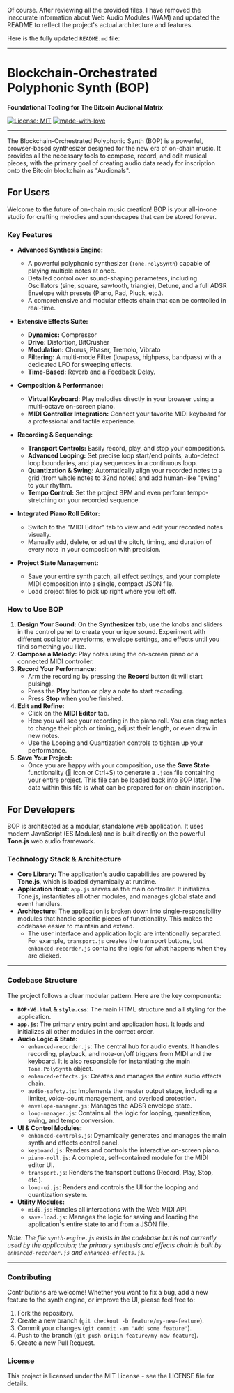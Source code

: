 Of course. After reviewing all the provided files, I have removed the inaccurate information about Web Audio Modules (WAM) and updated the README to reflect the project's actual architecture and features.

Here is the fully updated `README.md` file:

---

# Blockchain-Orchestrated Polyphonic Synth (BOP)

**Foundational Tooling for The Bitcoin Audional Matrix**

[![License: MIT](https://img.shields.io/badge/License-MIT-yellow.svg)](https://opensource.org/licenses/MIT)
[![made-with-love](https://img.shields.io/badge/Made%20with-❤️-ff69b4.svg)](https://github.com/your-username/BOP-SYNTH-V6)

---

The Blockchain-Orchestrated Polyphonic Synth (BOP) is a powerful, browser-based synthesizer designed for the new era of on-chain music. It provides all the necessary tools to compose, record, and edit musical pieces, with the primary goal of creating audio data ready for inscription onto the Bitcoin blockchain as "Audionals".

## For Users

Welcome to the future of on-chain music creation! BOP is your all-in-one studio for crafting melodies and soundscapes that can be stored forever.

### Key Features

*   **Advanced Synthesis Engine:**
    *   A powerful polyphonic synthesizer (`Tone.PolySynth`) capable of playing multiple notes at once.
    *   Detailed control over sound-shaping parameters, including Oscillators (sine, square, sawtooth, triangle), Detune, and a full ADSR Envelope with presets (Piano, Pad, Pluck, etc.).
    *   A comprehensive and modular effects chain that can be controlled in real-time.

*   **Extensive Effects Suite:**
    *   **Dynamics:** Compressor
    *   **Drive:** Distortion, BitCrusher
    *   **Modulation:** Chorus, Phaser, Tremolo, Vibrato
    *   **Filtering:** A multi-mode Filter (lowpass, highpass, bandpass) with a dedicated LFO for sweeping effects.
    *   **Time-Based:** Reverb and a Feedback Delay.

*   **Composition & Performance:**
    *   **Virtual Keyboard:** Play melodies directly in your browser using a multi-octave on-screen piano.
    *   **MIDI Controller Integration:** Connect your favorite MIDI keyboard for a professional and tactile experience.

*   **Recording & Sequencing:**
    *   **Transport Controls:** Easily record, play, and stop your compositions.
    *   **Advanced Looping:** Set precise loop start/end points, auto-detect loop boundaries, and play sequences in a continuous loop.
    *   **Quantization & Swing:** Automatically align your recorded notes to a grid (from whole notes to 32nd notes) and add human-like "swing" to your rhythm.
    *   **Tempo Control:** Set the project BPM and even perform tempo-stretching on your recorded sequence.

*   **Integrated Piano Roll Editor:**
    *   Switch to the "MIDI Editor" tab to view and edit your recorded notes visually.
    *   Manually add, delete, or adjust the pitch, timing, and duration of every note in your composition with precision.

*   **Project State Management:**
    *   Save your entire synth patch, all effect settings, and your complete MIDI composition into a single, compact JSON file.
    *   Load project files to pick up right where you left off.

### How to Use BOP

1.  **Design Your Sound:** On the **Synthesizer** tab, use the knobs and sliders in the control panel to create your unique sound. Experiment with different oscillator waveforms, envelope settings, and effects until you find something you like.
2.  **Compose a Melody:** Play notes using the on-screen piano or a connected MIDI controller.
3.  **Record Your Performance:**
    *   Arm the recording by pressing the **Record** button (it will start pulsing).
    *   Press the **Play** button or play a note to start recording.
    *   Press **Stop** when you're finished.
4.  **Edit and Refine:**
    *   Click on the **MIDI Editor** tab.
    *   Here you will see your recording in the piano roll. You can drag notes to change their pitch or timing, adjust their length, or even draw in new notes.
    *   Use the Looping and Quantization controls to tighten up your performance.
5.  **Save Your Project:**
    *   Once you are happy with your composition, use the **Save State** functionality (💾 icon or Ctrl+S) to generate a `.json` file containing your entire project. This file can be loaded back into BOP later. The data within this file is what can be prepared for on-chain inscription.

## For Developers

BOP is architected as a modular, standalone web application. It uses modern JavaScript (ES Modules) and is built directly on the powerful **Tone.js** web audio framework.

### Technology Stack & Architecture

*   **Core Library:** The application's audio capabilities are powered by **Tone.js**, which is loaded dynamically at runtime.
*   **Application Host:** `app.js` serves as the main controller. It initializes Tone.js, instantiates all other modules, and manages global state and event handlers.
*   **Architecture:** The application is broken down into single-responsibility modules that handle specific pieces of functionality. This makes the codebase easier to maintain and extend.
    *   The user interface and application logic are intentionally separated. For example, `transport.js` creates the transport buttons, but `enhanced-recorder.js` contains the logic for what happens when they are clicked.

---

### Codebase Structure

The project follows a clear modular pattern. Here are the key components:

*   **`BOP-V6.html` & `style.css`**: The main HTML structure and all styling for the application.
*   **`app.js`**: The primary entry point and application host. It loads and initializes all other modules in the correct order.
*   **Audio Logic & State:**
    *   `enhanced-recorder.js`: The central hub for audio events. It handles recording, playback, and note-on/off triggers from MIDI and the keyboard. It is also responsible for instantiating the main `Tone.PolySynth` object.
    *   `enhanced-effects.js`: Creates and manages the entire audio effects chain.
    *   `audio-safety.js`: Implements the master output stage, including a limiter, voice-count management, and overload protection.
    *   `envelope-manager.js`: Manages the ADSR envelope state.
    *   `loop-manager.js`: Contains all the logic for looping, quantization, swing, and tempo conversion.
*   **UI & Control Modules:**
    *   `enhanced-controls.js`: Dynamically generates and manages the main synth and effects control panel.
    *   `keyboard.js`: Renders and controls the interactive on-screen piano.
    *   `piano-roll.js`: A complete, self-contained module for the MIDI editor UI.
    *   `transport.js`: Renders the transport buttons (Record, Play, Stop, etc.).
    *   `loop-ui.js`: Renders and controls the UI for the looping and quantization system.
*   **Utility Modules:**
    *   `midi.js`: Handles all interactions with the Web MIDI API.
    *   `save-load.js`: Manages the logic for saving and loading the application's entire state to and from a JSON file.

*Note: The file `synth-engine.js` exists in the codebase but is not currently used by the application; the primary synthesis and effects chain is built by `enhanced-recorder.js` and `enhanced-effects.js`.*

---

### Contributing

Contributions are welcome! Whether you want to fix a bug, add a new feature to the synth engine, or improve the UI, please feel free to:

1.  Fork the repository.
2.  Create a new branch (`git checkout -b feature/my-new-feature`).
3.  Commit your changes (`git commit -am 'Add some feature'`).
4.  Push to the branch (`git push origin feature/my-new-feature`).
5.  Create a new Pull Request.

### License

This project is licensed under the MIT License - see the LICENSE file for details.